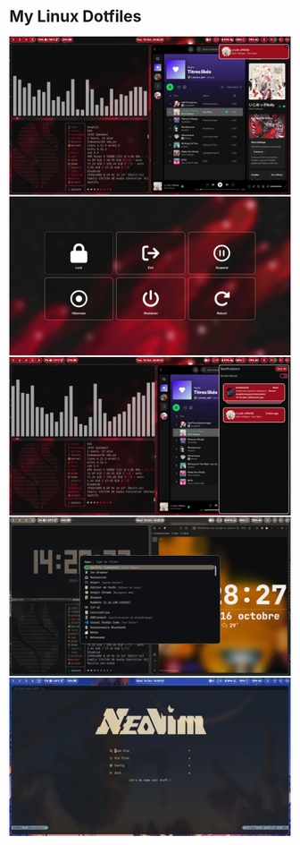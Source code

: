 # My Linux Dotfiles

![](./screenshots/15-10-2024_23h42m20s.png)
![](./screenshots/15-10-2024_23h42m56s.png)
![](./screenshots/15-10-2024_23h45m52s.png)
![](./screenshots/16-10-2024_14h28m28s.png)
![](./screenshots/16-10-2024_14h29m53s.png)
